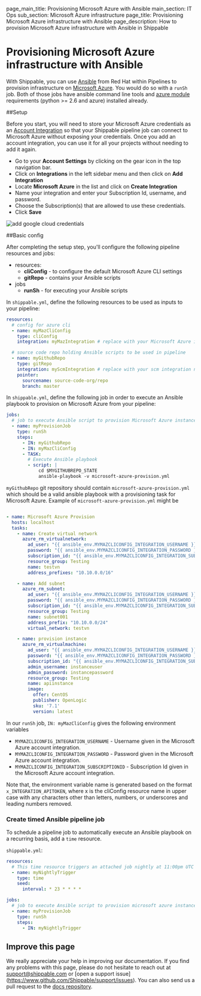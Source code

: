 page_main_title: Provisioning Microsoft Azure with Ansible
main_section: IT Ops
sub_section: Microsoft Azure infrastructure
page_title: Provisioning Microsoft Azure infrastructure with Ansible
page_description: How to provision Microsoft Azure infrastructure with Ansible in Shippable

# Provisioning Microsoft Azure infrastructure with Ansible

With Shippable, you can use [Ansible](https://www.ansible.com/) from Red Hat within Pipelines to provision
infrastructure on [Microsoft Azure](https://azure.microsoft.com/). You would do so with a
`runSh` job. Both of those jobs have ansible command line tools and [azure module](http://docs.ansible.com/ansible/list_of_cloud_modules.html#azure) requirements (python >= 2.6 and azure) installed already.

##Setup

Before you start, you will need to store your Microsoft Azure credentials as an [Account
Integration](/platform/tutorial/integration/howto-crud-integration/) so that your Shippable pipeline job can connect to Microsoft Azure without exposing your credentials. Once you add an account integration, you can use it for all your projects without needing to add it again.

-  Go to your **Account Settings** by clicking on the gear icon in the top
navigation bar.
-  Click on **Integrations** in the left sidebar menu and then click on **Add
Integration**
-  Locate **Microsoft Azure** in the list and click on **Create Integration**
-  Name your integration and enter your Subscription Id, username, and password.
-  Choose the Subscription(s) that are allowed to use these credentials.
-  Click **Save**

<img src="../../images/provision/microsoft-azure-integration.png" alt="add
google cloud credentials">

##Basic config

After completing the setup step, you'll configure the following pipeline
resources and jobs:

-  resources:
    *  **cliConfig** - to configure the default Microsoft Azure CLI settings
    *  **gitRepo** - contains your Ansible scripts
-  jobs
    *  **runSh** - for executing your Ansible scripts

In `shippable.yml`, define the following resources to be used as
inputs to your pipeline:

```yaml
resources:
  # config for azure cli
  - name: myMazCliConfig
    type: cliConfig
    integration: myMazIntegration # replace with your Microsoft Azure integration name

  # source code repo holding Ansible scripts to be used in pipeline
  - name: myGithubRepo
    type: gitRepo
    integration: myScmIntegration # replace with your scm integration name
    pointer:
      sourcename: source-code-org/repo
      branch: master
```

In `shippable.yml`, define the following job in order to execute
an Ansible playbook to provision on Microsoft Azure from your pipeline:

```yaml
jobs:
  # job to execute Ansible script to provision Microsoft Azure instances
  - name: myProvisionJob
    type: runSh
    steps:
      - IN: myGithubRepo
      - IN: myMazCliConfig
      - TASK:
        # Execute Ansible playbook
        - script: |
            cd $MYGITHUBREPO_STATE  
            ansible-playbook -v microsoft-azure-provision.yml
```

`myGithubRepo` git repository should contain `microsoft-azure-provision.yml` which should be a valid ansible playbook with a provisioning task for Microsoft Azure. Example of `microsoft-azure-provision.yml` might be

```yaml

- name: Microsoft Azure Provision
  hosts: localhost
  tasks:
    - name: Create virtual network
      azure_rm_virtualnetwork:
        ad_user: "{{ ansible_env.MYMAZCLICONFIG_INTEGRATION_USERNAME }}"
        password: "{{ ansible_env.MYMAZCLICONFIG_INTEGRATION_PASSWORD }}"
        subscription_id: "{{ ansible_env.MYMAZCLICONFIG_INTEGRATION_SUBSCRIPTIONID }}"
        resource_group: Testing
        name: testvn
        address_prefixes: "10.10.0.0/16"

    - name: Add subnet
      azure_rm_subnet:
        ad_user: "{{ ansible_env.MYMAZCLICONFIG_INTEGRATION_USERNAME }}"
        password: "{{ ansible_env.MYMAZCLICONFIG_INTEGRATION_PASSWORD }}"
        subscription_id: "{{ ansible_env.MYMAZCLICONFIG_INTEGRATION_SUBSCRIPTIONID }}"
        resource_group: Testing
        name: subnet001
        address_prefix: "10.10.0.0/24"
        virtual_network: testvn

    - name: provision instance
      azure_rm_virtualmachine:
        ad_user: "{{ ansible_env.MYMAZCLICONFIG_INTEGRATION_USERNAME }}"
        password: "{{ ansible_env.MYMAZCLICONFIG_INTEGRATION_PASSWORD }}"
        subscription_id: "{{ ansible_env.MYMAZCLICONFIG_INTEGRATION_SUBSCRIPTIONID }}"
        admin_username: instanceuser
        admin_password: instancepassword
        resource_group: Testing
        name: apiinstance
        image:
          offer: CentOS
          publisher: OpenLogic
          sku: '7.1'
          version: latest
```

In our `runSh` job, `IN: myMazCliConfig` gives the following environment variables

  - `MYMAZCLICONFIG_INTEGRATION_USERNAME` - Username given in the Microsoft Azure account integration.
  - `MYMAZCLICONFIG_INTEGRATION_PASSWORD` - Password given in the Microsoft Azure account integration.
  - `MYMAZCLICONFIG_INTEGRATION_SUBSCRIPTIONID` - Subscription Id given in the Microsoft Azure account integration.

Note that, the environment variable name is generated based on the format `x_INTEGRATION_APITOKEN`, where x is the cliConfig resource name in upper case with any characters other than letters, numbers, or underscores and leading numbers removed.

### Create timed Ansible pipeline job
To schedule a pipeline job to automatically execute an Ansible playbook on a
recurring basis, add a `time` resource.

`shippable.yml`:
```yaml
resources:
  # This time resource triggers an attached job nightly at 11:00pm UTC
  - name: myNightlyTrigger
    type: time
    seed:
      interval: * 23 * * * *

jobs:
  # job to execute Ansible script to provision microsoft azure instances
  - name: myProvisionJob
    type: runSh
    steps:
      - IN: myNightlyTrigger
```

## Improve this page

We really appreciate your help in improving our documentation. If you find any
problems with this page, please do not hesitate to reach out at
[support@shippable.com](mailto:support@shippable.com) or [open a support issue]
(https://www.github.com/Shippable/support/issues). You can also send us a pull
request to the [docs repository](https://www.github.com/Shippable/docs).
